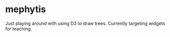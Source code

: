 mephytis
========
Just playing around with using D3 to draw trees. Currently targeting widgets for teaching.